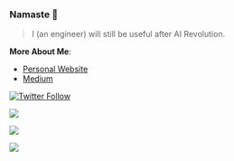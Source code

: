 ### Namaste 🙏

> I (an engineer) will still be useful after AI Revolution.


**More About Me**:
- [Personal Website](https://zonito.com)
- [Medium](https://zonito.medium.com)


[![Twitter Follow](https://img.shields.io/twitter/follow/zonito?color=1DA1F2&logo=twitter&style=for-the-badge)](https://twitter.com/intent/follow?original_referer=https%3A%2F%2Fgithub.com%2Fzonito&screen_name=zonito87)

![](https://github-readme-stats-a5n66i210-zonito.vercel.app/api?username=zonito&count_private=true)

![](https://github-readme-stats-a5n66i210-zonito.vercel.app/api/top-langs/?username=zonito&layout=compact)

![](https://github-readme-stats-a5n66i210-zonito.vercel.app/api/wakatime?username=zonito)

<!--
**zonito/zonito** is a ✨ _special_ ✨ repository because its `README.md` (this file) appears on your GitHub profile.

Here are some ideas to get you started:

- 🔭 I’m currently working on ...
- 🌱 I’m currently learning ...
- 👯 I’m looking to collaborate on ...
- 🤔 I’m looking for help with ...
- 💬 Ask me about ...
- 📫 How to reach me: ...
- 😄 Pronouns: ...
- ⚡ Fun fact: ...
-->

